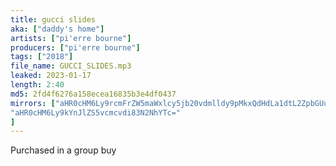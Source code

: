 ```yaml
---
title: gucci slides
aka: ["daddy's home"]
artists: ["pi'erre bourne"]
producers: ["pi'erre bourne"]
tags: ["2018"]
file_name: GUCCI_SLIDES.mp3
leaked: 2023-01-17
length: 2:40
md5: 2fd4f6276a158ecea16835b3e4df0437
mirrors: ["aHR0cHM6Ly9rcmFrZW5maWxlcy5jb20vdmlldy9pMkxQdHdLa1dtL2ZpbGUuaHRtbA==",
"aHR0cHM6Ly9kYnJlZS5vcmcvdi83N2NhYTc="
]
---
```

Purchased in a group buy
